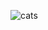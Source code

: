 
![cats](https://user-images.githubusercontent.com/31806435/185509975-4656e125-c2f3-4373-b8aa-672906b01d20.png)
